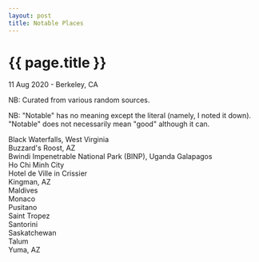 ```yaml
---
layout: post
title: Notable Places
---
```


{{ page.title }}
================

<p class="meta">11 Aug 2020 - Berkeley, CA</p>

NB: Curated from various random sources.

NB: "Notable" has no meaning except the literal (namely, I noted it down). "Notable" does not necessarily mean "good" although it can.

Black Waterfalls, West Virginia  
Buzzard's Roost, AZ  
Bwindi Impenetrable National Park (BINP), Uganda
Galapagos  
Ho Chi Minh City  
Hotel de Ville in Crissier  
Kingman, AZ  
Maldives  
Monaco  
Pusitano  
Saint Tropez  
Santorini  
Saskatchewan  
Talum  
Yuma, AZ